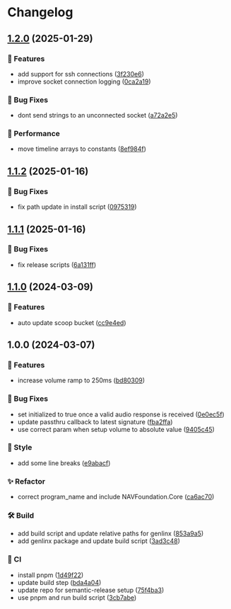 # Changelog

## [1.2.0](https://github.com/Norgate-AV/NAVDatabase.Amx.ExtronSSP/compare/v1.1.2...v1.2.0) (2025-01-29)

### 🌟 Features

- add support for ssh connections ([3f230e6](https://github.com/Norgate-AV/NAVDatabase.Amx.ExtronSSP/commit/3f230e63164028ee059fc839b56ba64166f2adb9))
- improve socket connection logging ([0ca2a19](https://github.com/Norgate-AV/NAVDatabase.Amx.ExtronSSP/commit/0ca2a196da22538f75ebfe64a2069af310a66e10))

### 🐛 Bug Fixes

- dont send strings to an unconnected socket ([a72a2e5](https://github.com/Norgate-AV/NAVDatabase.Amx.ExtronSSP/commit/a72a2e5d72e97c0ca0ba6b79685bfea7bb5a1596))

### 🚀 Performance

- move timeline arrays to constants ([8ef984f](https://github.com/Norgate-AV/NAVDatabase.Amx.ExtronSSP/commit/8ef984fd8ee25013d28be33bf632bfc8d6089f3a))

## [1.1.2](https://github.com/Norgate-AV/NAVDatabase.Amx.ExtronSSP/compare/v1.1.1...v1.1.2) (2025-01-16)

### 🐛 Bug Fixes

- fix path update in install script ([0975319](https://github.com/Norgate-AV/NAVDatabase.Amx.ExtronSSP/commit/0975319295450e9fb68db8881bddac326e723a08))

## [1.1.1](https://github.com/Norgate-AV/NAVDatabase.Amx.ExtronSSP/compare/v1.1.0...v1.1.1) (2025-01-16)

### 🐛 Bug Fixes

- fix release scripts ([6a131ff](https://github.com/Norgate-AV/NAVDatabase.Amx.ExtronSSP/commit/6a131ffc88ffbf4dc09f4860114d05f684059344))

## [1.1.0](https://github.com/Norgate-AV/NAVDatabase.Amx.ExtronSSP/compare/v1.0.0...v1.1.0) (2024-03-09)

### 🌟 Features

- auto update scoop bucket ([cc9e4ed](https://github.com/Norgate-AV/NAVDatabase.Amx.ExtronSSP/commit/cc9e4ed7ff2f489aaddc07a4fcd43cbfaf897ec3))

## 1.0.0 (2024-03-07)

### 🌟 Features

- increase volume ramp to 250ms ([bd80309](https://github.com/Norgate-AV/NAVDatabase.Amx.ExtronSSP/commit/bd803092688613234a828e07935b6f1a2cb564ef))

### 🐛 Bug Fixes

- set initialized to true once a valid audio response is received ([0e0ec5f](https://github.com/Norgate-AV/NAVDatabase.Amx.ExtronSSP/commit/0e0ec5f72e5b8af9518fe68b567772c709d047ed))
- update passthru callback to latest signature ([fba2ffa](https://github.com/Norgate-AV/NAVDatabase.Amx.ExtronSSP/commit/fba2ffa9fd9160675d2597e9d3fee2318b71ee0f))
- use correct param when setup volume to absolute value ([9405c45](https://github.com/Norgate-AV/NAVDatabase.Amx.ExtronSSP/commit/9405c454f98cad07a361fcc201195cc6d73a015e))

### 💅 Style

- add some line breaks ([e9abacf](https://github.com/Norgate-AV/NAVDatabase.Amx.ExtronSSP/commit/e9abacf89478c19a0417eb6b51e1b8ce1df69ddf))

### ✨ Refactor

- correct program_name and include NAVFoundation.Core ([ca6ac70](https://github.com/Norgate-AV/NAVDatabase.Amx.ExtronSSP/commit/ca6ac70d8259e5945b877c71a281dab4c0930a50))

### 🛠️ Build

- add build script and update relative paths for genlinx ([853a9a5](https://github.com/Norgate-AV/NAVDatabase.Amx.ExtronSSP/commit/853a9a5fad58610a54a0ff22d25008d9688953b9))
- add genlinx package and update build script ([3ad3c48](https://github.com/Norgate-AV/NAVDatabase.Amx.ExtronSSP/commit/3ad3c481b602cafb0544454ffd9eb1c3af02746f))

### 🤖 CI

- install pnpm ([1d49f22](https://github.com/Norgate-AV/NAVDatabase.Amx.ExtronSSP/commit/1d49f2278ef2452086ed5d2d69c7371f22075779))
- update build step ([bda4a04](https://github.com/Norgate-AV/NAVDatabase.Amx.ExtronSSP/commit/bda4a049e7ea8bc75fdd4839570bfecb021879c3))
- update repo for semantic-release setup ([75f4ba3](https://github.com/Norgate-AV/NAVDatabase.Amx.ExtronSSP/commit/75f4ba362ea7fd1448273482e04c6d924cb53418))
- use pnpm and run build script ([3cb7abe](https://github.com/Norgate-AV/NAVDatabase.Amx.ExtronSSP/commit/3cb7abe606963d05866229a115f9854646c47689))

